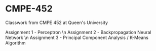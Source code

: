 # CMPE-452
Classwork from CMPE 452 at Queen's University

Assignment 1 - Perceptron \n
Assignment 2 - Backpropagation Neural Network \n
Assignment 3 - Principal Component Analysis / K-Means Algorithm
